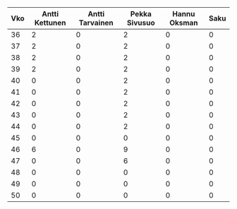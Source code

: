 Vko | Antti Kettunen | Antti Tarvainen | Pekka Sivusuo | Hannu Oksman | Saku
----| -------------- | --------------- | ------------- | ------------ |-----
36  |        2       |        0        |        2      |       0      |   0
37  |        2       |        0        |        2      |       0      |   0
38  |        2       |        0        |        2      |       0      |   0
39  |        2       |        0        |        2      |       0      |   0
40  |        0       |        0        |        2      |       0      |   0
41  |        0       |        0        |        2      |       0      |   0
42  |        0       |        0        |        2      |       0      |   0
43  |        0       |        0        |        2      |       0      |   0
44  |        0       |        0        |        2      |       0      |   0
45  |        0       |        0        |        0      |       0      |   0
46  |        6       |        0        |        9      |       0      |   0
47  |        0       |        0        |        6      |       0      |   0
48  |        0       |        0        |        0      |       0      |   0
49  |        0       |        0        |        0      |       0      |   0
50  |        0       |        0        |        0      |       0      |   0
